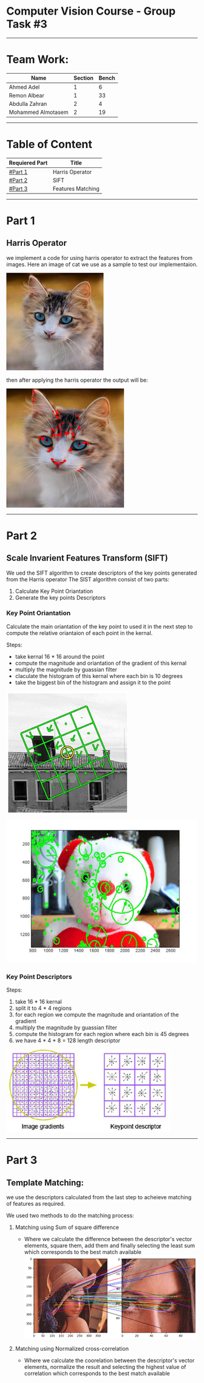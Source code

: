 # Computer Vision Course - Group Task #3

---

# Team Work:

| Name | Section | Bench |
| ----------- | ----------- | ----------- |
| Ahmed Adel | 1 | 6 |
| Remon Albear | 1 | 33 |
| Abdulla Zahran | 2 | 4 |
| Mohammed Almotasem | 2 | 19 |

---

# Table of Content

| Requiered Part | Title |
| ----------- | ----------- |
| [#Part 1](#part-1) | Harris Operator|
| [#Part 2](#part-2) | SIFT |
| [#Part 3](#part-3) | Features Matching |


---

# Part 1
## Harris Operator
we implement a code for using harris operator to extract the features from images.
Here an image of cat we use as a sample to test our implementaion. 

![Main oriantation](screenshots/cat_rotate.jpeg)

then after applying the harris operator the output will be:

![Main oriantation](screenshots/catHarris.png)


---


# Part 2 

## Scale Invarient Features Transform (SIFT)
We ued the SIFT algorithm to create descriptors of the key points generated from the Harris operator
The SIST algorithm consist of two parts:
1. Calculate Key Point Oriantation
2. Generate the key points Descriptors
### Key Point Oriantation
Calculate the main oriantation of the key point to used it in the next step to compute the relative oriantaion of each point in the kernal.

Steps:
* take kernal 16 * 16 around the point 
* compute the magnitude and oriantation of the gradient of this kernal 
* multiply the magnitude by guassian filter 
* claculate the histogram of this kernal where each bin is 10 degrees 
* take the biggest bin of the histogram and assign it to the point

![Main oriantation](screenshots/oraintation.jpg)

![Main oriantation 2](screenshots/oraintation2.jpg)

### Key Point Descriptors
Steps:
1. take 16 * 16 kernal 
1. split it to 4 * 4 regions
1. for each region we compute the magnitude and oriantation of the gradient 
1. multiply the magnitude by guassian filter
1. compute the histogram for each region where each bin is 45 degrees 
1. we have 4 * 4 * 8 = 128 length descriptor  

![Main oriantation 2](screenshots/descriptors.png)


---

# Part 3

## Template Matching:

we use the descriptors calculated from the last step to acheieve matching of features as required.

We used two methods to do the matching process:
1. Matching using Sum of square difference
   * Where we calculate the difference between the descriptor's vector elements, square them, add them and finally selecting the least sum which corresponds to the best match available
   ![Matching Features](screenshots/lena.PNG)

2. Matching using Normalized cross-correlation
   * Where we calculate the coorelation between the descriptor's vector elements, normalize the result and selecting the highest value of correlation which corresponds to the best match available



